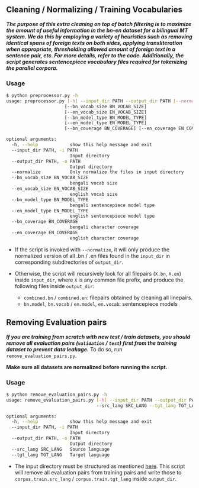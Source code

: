 ## Cleaning / Normalizing / Training Vocabularies
***The purpose of this extra cleaning on top of batch filtering is to maximize the amount of useful information in the bn-en dataset for a bilingual MT system. We do this by employing a variety of heuristics such as removing identical spans of foreign texts on both sides, applying transliteration when appropriate, thresholding allowed amount of foreign text in a sentence pair, etc. For more details, refer to the code.  Additionally, the script generates sentencepiece vocabulary files required for tokenizing the parallel corpora.*** 

### Usage

```bash
$ python preprocessor.py -h
usage: preprocessor.py [-h] --input_dir PATH --output_dir PATH [--normalize]
                      [--bn_vocab_size BN_VOCAB_SIZE]
                      [--en_vocab_size EN_VOCAB_SIZE]
                      [--bn_model_type BN_MODEL_TYPE]
                      [--en_model_type EN_MODEL_TYPE]
                      [--bn_coverage BN_COVERAGE] [--en_coverage EN_COVERAGE]

optional arguments:
  -h, --help            show this help message and exit
  --input_dir PATH, -i PATH
                        Input directory
  --output_dir PATH, -o PATH
                        Output directory
  --normalize           Only normalize the files in input directory
  --bn_vocab_size BN_VOCAB_SIZE
                        bengali vocab size
  --en_vocab_size EN_VOCAB_SIZE
                        english vocab size
  --bn_model_type BN_MODEL_TYPE
                        bengali sentencepiece model type
  --en_model_type EN_MODEL_TYPE
                        english sentencepiece model type
  --bn_coverage BN_COVERAGE
                        bengali character coverage
  --en_coverage EN_COVERAGE
                        english character coverage
```

  * If the script is invoked with `--normalize`, it will only produce the normalized version of all .bn / .en files found in the `input_dir` in corresponding subdirectories of `output_dir`.
  * Otherwise, the script will recursively look for all filepairs (`X.bn`, `X.en`) inside `input_dir`, where `X` is any common file prefix, and produce the following files inside `output_dir`:
    
    * `combined.bn` / `combined.en`: filepairs obtained by cleaning all linepairs.
    * `bn.model`, `bn.vocab` / `en.model`, `en.vocab`: sentencepiece models


## Removing Evaluation pairs
***If you are training from scratch with new test / train datasets, you should remove all evaluation pairs (`validation` / `test`)  first from the training dataset to prevent data leakage.*** To do so, run `remove_evaluation_pairs.py`. 

**Make sure all datasets are normalized before running the script.** 

### Usage
```bash
$ python remove_evaluation_pairs.py -h
usage: remove_evaluation_pairs.py [-h] --input_dir PATH --output_dir PATH
                                  --src_lang SRC_LANG --tgt_lang TGT_LANG

optional arguments:
  -h, --help            show this help message and exit
  --input_dir PATH, -i PATH
                        Input directory
  --output_dir PATH, -o PATH
                        Output directory
  --src_lang SRC_LANG   Source language
  --tgt_lang TGT_LANG   Target language
```

* The input directory must be structured as mentioned [here](../). This script will remove all evaluation pairs from training pairs and write those to  `corpus.train.src_lang` / `corpus.train.tgt_lang` inside `output_dir`.
